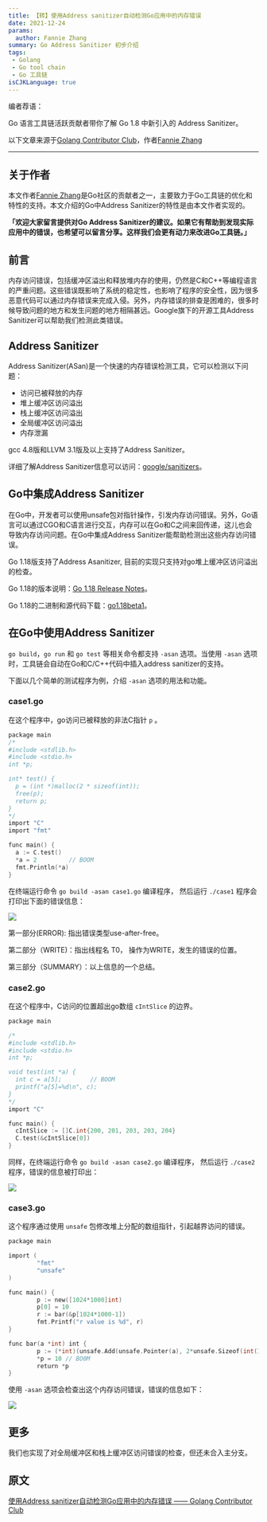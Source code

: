 ```yaml
---
title: 【转】使用Address sanitizer自动检测Go应用中的内存错误
date: 2021-12-24
params:
  author: Fannie Zhang
summary: Go Address Sanitizer 初步介绍
tags:
 - Golang
 - Go tool chain
 - Go 工具链
isCJKLanguage: true
---
```


编者荐语：

Go 语言工具链活跃贡献者带你了解 Go 1.8 中新引入的 Address Sanitizer。

以下文章来源于[Golang Contributor Club](https://golangcn.org)，作者[Fannie Zhang](https://github.com/zhangfannie)

---

## 关于作者

本文作者[Fannie Zhang](https://github.com/zhangfannie)是Go社区的贡献者之一，主要致力于Go工具链的优化和特性的支持。本文介绍的Go中Address Sanitizer的特性是由本文作者实现的。

**「欢迎大家留言提供对Go Address Sanitizer的建议。如果它有帮助到发现实际应用中的错误，也希望可以留言分享。这样我们会更有动力来改进Go工具链。」**

## 前言

内存访问错误，包括缓冲区溢出和释放堆内存的使用，仍然是C和C++等编程语言的严重问题。这些错误既影响了系统的稳定性，也影响了程序的安全性，因为很多恶意代码可以通过内存错误来完成入侵。另外，内存错误的排查是困难的，很多时候导致问题的地方和发生问题的地方相隔甚远。Google旗下的开源工具Address Sanitizer可以帮助我们检测此类错误。

## Address Sanitizer

Address Sanitizer(ASan)是一个快速的内存错误检测工具，它可以检测以下问题：

  * 访问已被释放的内存
  * 堆上缓冲区访问溢出
  * 栈上缓冲区访问溢出
  * 全局缓冲区访问溢出
  * 内存泄漏

gcc 4.8版和LLVM 3.1版及以上支持了Address Sanitizer。

详细了解Address Sanitizer信息可以访问：[google/sanitizers](https://github.com/google/sanitizers/wiki/AddressSanitizer)。

## Go中集成Address Sanitizer

在Go中，开发者可以使用unsafe包对指针操作，引发内存访问错误。另外，Go语言可以通过CGO和C语言进行交互，内存可以在Go和C之间来回传递，这儿也会导致内存访问问题。在Go中集成Address Sanitizer能帮助检测出这些内存访问错误。

Go 1.18版支持了Address Asanitizer, 目前的实现只支持对go堆上缓冲区访问溢出的检查。

Go 1.18的版本说明：[Go 1.18 Release Notes](https://tip.golang.org/doc/go1.18)。

Go 1.18的二进制和源代码下载：[go1.18beta1](https://go.dev/dl/#go1.18beta1)。

## 在Go中使用Address Sanitizer

`go build`，`go run` 和 `go test` 等相关命令都支持 `-asan` 选项。当使用 `-asan` 选项时，工具链会自动在Go和C/C++代码中插入address sanitizer的支持。

下面以几个简单的测试程序为例，介绍 `-asan` 选项的用法和功能。

### case1.go

在这个程序中，go访问已被释放的非法C指针 `p` 。

```go
package main
/*
#include <stdlib.h>
#include <stdio.h>
int *p;

int* test() {
  p = (int *)malloc(2 * sizeof(int));
  free(p);
  return p;
}
*/
import "C"
import "fmt"

func main() {
  a := C.test()
  *a = 2         // BOOM
  fmt.Println(*a)
}
```

在终端运行命令 `go build -asan case1.go` 编译程序， 然后运行 `./case1` 程序会打印出下面的错误信息：

![](https://res.strikefreedom.top/static_res/blog/figures/c80eb340-aea5-46c9-8748-c83e94c90f61.png)

第一部分(ERROR): 指出错误类型use-after-free。

第二部分（WRITE)：指出线程名 T0， 操作为WRITE，发生的错误的位置。

第三部分（SUMMARY）：以上信息的一个总结。

### case2.go

在这个程序中，C访问的位置超出go数组 `cIntSlice` 的边界。

```go
package main

/*
#include <stdlib.h>
#include <stdio.h>
int *p;

void test(int *a) {
  int c = a[5];        // BOOM
  printf("a[5]=%d\n", c);
}
*/
import "C"

func main() {
  cIntSlice := []C.int{200, 201, 203, 203, 204}
  C.test(&cIntSlice[0])
}
```

同样，在终端运行命令 `go build -asan case2.go` 编译程序， 然后运行 `./case2` 程序，错误的信息被打印出：

![](https://res.strikefreedom.top/static_res/blog/figures/ce95ba89-f6a2-487e-b8c6-ee99361edeae.png)

### case3.go

这个程序通过使用 `unsafe` 包修改堆上分配的数组指针，引起越界访问的错误。

```go
package main

import (
        "fmt"
        "unsafe"
)

func main() {
        p := new([1024*1000]int)
        p[0] = 10
        r := bar(&p[1024*1000-1])
        fmt.Printf("r value is %d", r)
}

func bar(a *int) int {
        p := (*int)(unsafe.Add(unsafe.Pointer(a), 2*unsafe.Sizeof(int(1))))
        *p = 10 // BO0M
        return *p
}
```

使用 `-asan` 选项会检查出这个内存访问错误，错误的信息如下：

![](https://res.strikefreedom.top/static_res/blog/figures/8f9ae2f8-0c53-4219-a753-a95664c3ef5d.png)

##  更多

我们也实现了对全局缓冲区和栈上缓冲区访问错误的检查，但还未合入主分支。

## 原文

[使用Address sanitizer自动检测Go应用中的内存错误 —— Golang Contributor Club](https://mp.weixin.qq.com/s/dsfnuwkrcKpjmXJsKZzfYQ)